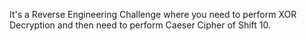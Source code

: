 It's a Reverse Engineering Challenge where you need to perform XOR Decryption and then need to perform Caeser Cipher of Shift 10.
